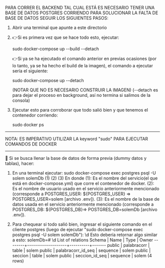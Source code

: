 PARA CORRER EL BACKEND TAL CUAL ESTÁ ES NECESARIO TENER UNA BASE DE DATOS POSTGRES CORRIENDO
PARA SOLUCIONAR LA FALTA DE BASE DE DATOS SEGUIR LOS SIGUIENTES PASOS:

1. Abrir una terminal que apunte a este directorio

2. 👉️Si es primera vez que se hace todo esto, ejecutar:
	
	sudo docker-compose up --build --detach
	
   👉️Si ya se ha ejecutado el comando anterior en previas ocasiones (por lo tanto, ya se ha 
   hecho el build de la imagen), el comando a ejecutar sería el siguiente:
   	
   	sudo docker-compose up --detach
   	
   (NOTAR QUE NO ES NECESARIO CONSTRUIR LA IMAGEN)
   (--detach es para dejar el proceso en background, así no termina si salimos de la consola)

3. Ejecutar esto para corroborar que todo salió bien y que tenemos el contenedor corriendo:
	
	sudo docker ps
	
---------------------------------------------------------------------------------------------

	
NOTA: ES IMPERATIVO UTILIZAR LA keyword "sudo" PARA EJECUTAR COMANDOS DE DOCKER


---------------------------------------------------------------------------------------------


💾️ Si se busca llenar la base de datos de forma previa (dummy datos y tablas), hacer:
1. En una terminal ejecutar:
	sudo docker-compose exec postgres psql -U solem solemDb
				  (1)           (2)    (3)
En donde
(1): Es el nombre del servicio(el que está en docker-compose.yml) que corre el contenedor de docker.
(2): Es el nombre de usuario usado en el servicio anteriormente mencionado (corresponde a POSTGRES_USER: ${POSTGRES_USER} => POSTGRES_USER=solem  [archivo .env]).
(3): Es el nombre de la base de datos usada en el servicio anteriormente mencionado (corresponde a POSTGRES_DB: ${POSTGRES_DB}=> POSTGRES_DB=solemDb  [archivo .env]).

2. Para chequear si todo salió bien, ingresar el siguiente comando en el cliente postgres (luego de ejecutar "sudo docker-compose exec postgres psql -U solem solemDb"):
\d
Esto debería retornar algo similar a esto:
	solemDb=# \d
				List of relations
	Schema |        Name        |   Type   | Owner 
	--------+--------------------+----------+-------
	public | palabracorr        | table    | solem
	public | palabracorr_id_seq | sequence | solem
	public | seccion            | table    | solem
	public | seccion_id_seq     | sequence | solem
	(4 rows)
